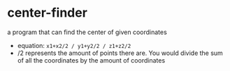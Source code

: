 # center-finder
a program that can find the center of given coordinates
- equation: <code>x1+x2/2 / y1+y2/2 / z1+z2/2</code>
- /2 represents the amount of points there are. You would divide the sum of all the coordinates by the amount of coordinates

